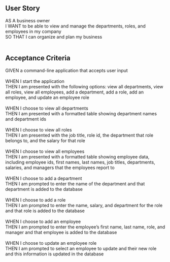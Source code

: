 ## User Story

AS A business owner </br>
I WANT to be able to view and manage the departments, roles, and employees in my company </br>
SO THAT I can organize and plan my business </br></br>

## Acceptance Criteria

GIVEN a command-line application that accepts user input </br></br>
WHEN I start the application </br>
THEN I am presented with the following options: view all departments, view all roles, view all employees, add a department, add a role, add an employee, and update an employee role </br></br>
WHEN I choose to view all departments</br>
THEN I am presented with a formatted table showing department names and department ids</br></br>
WHEN I choose to view all roles</br>
THEN I am presented with the job title, role id, the department that role belongs to, and the salary for that role</br></br>
WHEN I choose to view all employees</br>
THEN I am presented with a formatted table showing employee data, including employee ids, first names, last names, job titles, departments, salaries, and managers that the employees report to</br></br>
WHEN I choose to add a department</br>
THEN I am prompted to enter the name of the department and that department is added to the database</br></br>
WHEN I choose to add a role</br>
THEN I am prompted to enter the name, salary, and department for the role and that role is added to the database</br></br>
WHEN I choose to add an employee</br>
THEN I am prompted to enter the employee’s first name, last name, role, and manager and that employee is added to the database</br></br>
WHEN I choose to update an employee role</br>
THEN I am prompted to select an employee to update and their new role and this information is updated in the database
